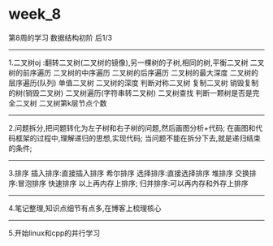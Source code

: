 # week_8
第8周的学习 数据结构初阶 后1/3
**********************
1.二叉树oj :翻转二叉树(二叉树的镜像),另一棵树的子树,相同的树,平衡二叉树
二叉树的前序遍历     二叉树的中序遍历     二叉树的后序遍历   二叉树的最大深度
二叉树的层序遍历(队列)	单值二叉树   二叉树的深度   判断对称二叉树
复制二叉树   销毁复制的树(销毁二叉树)	二叉树遍历(字符串转二叉树)   二叉树查找
判断一颗树是否是完全二叉树     二叉树第k层节点个数
**********************
2.问题拆分,把问题转化为左子树和右子树的问题,然后画图分析+代码;
在画图和代码框架的过程中,理解递归的思想,实现代码;
当问题不能在拆分下去,就是递归结束的条件;
**********************
3.排序
插入排序:直接插入排序 	希尔排序
选择排序:直接选择排序	堆排序
交换排序:冒泡排序		快速排序
以上再内存上排序;
归并排序:可以再内存和外存上排序 
************************
4.笔记整理,知识点细节有点多,在博客上梳理核心

*************************
5.开始linux和cpp的并行学习